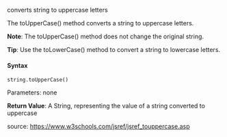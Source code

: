 converts string to uppercase letters

The toUpperCase() method converts a string to uppercase letters.

**Note**: The toUpperCase() method does not change the original string.

**Tip**: Use the toLowerCase() method to convert a string to lowercase letters.

#### Syntax

`string.toUpperCase()`

Parameters: none

**Return Value**:	A String, representing the value of a string converted to uppercase

source: https://www.w3schools.com/jsref/jsref_touppercase.asp
